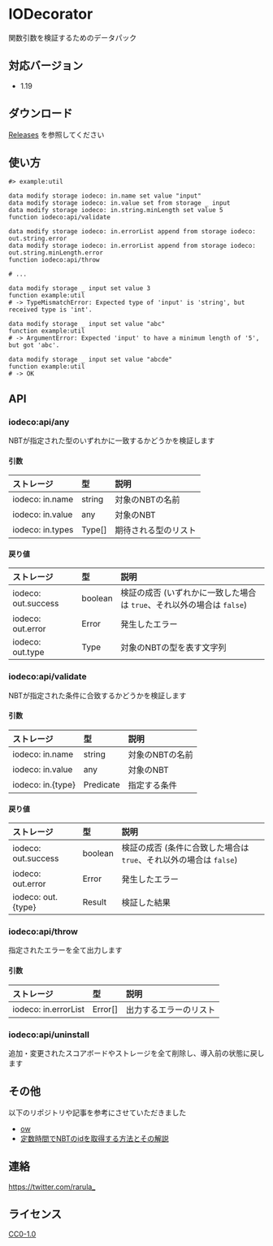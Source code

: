 # IODecorator
関数引数を検証するためのデータパック

## 対応バージョン
- 1.19

## ダウンロード
[Releases](https://github.com/rarula/IODecorator/releases) を参照してください

## 使い方
```mcfunction
#> example:util

data modify storage iodeco: in.name set value "input"
data modify storage iodeco: in.value set from storage _ input
data modify storage iodeco: in.string.minLength set value 5
function iodeco:api/validate

data modify storage iodeco: in.errorList append from storage iodeco: out.string.error
data modify storage iodeco: in.errorList append from storage iodeco: out.string.minLength.error
function iodeco:api/throw

# ...
```
```mcfunction
data modify storage _ input set value 3
function example:util
# -> TypeMismatchError: Expected type of 'input' is 'string', but received type is 'int'.

data modify storage _ input set value "abc"
function example:util
# -> ArgumentError: Expected 'input' to have a minimum length of '5', but got 'abc'.

data modify storage _ input set value "abcde"
function example:util
# -> OK
```

## API

### iodeco:api/any
NBTが指定された型のいずれかに一致するかどうかを検証します

#### 引数
| ストレージ | 型 | 説明 |
| :- | :- | :- |
| iodeco: in.name | string | 対象のNBTの名前 |
| iodeco: in.value | any | 対象のNBT |
| iodeco: in.types | Type[] | 期待される型のリスト |

#### 戻り値
| ストレージ | 型 | 説明 |
| :- | :- | :- |
| iodeco: out.success | boolean | 検証の成否 (いずれかに一致した場合は `true`、それ以外の場合は `false`) |
| iodeco: out.error | Error | 発生したエラー |
| iodeco: out.type | Type | 対象のNBTの型を表す文字列 |

### iodeco:api/validate
NBTが指定された条件に合致するかどうかを検証します

#### 引数
| ストレージ | 型 | 説明 |
| :- | :- | :- |
| iodeco: in.name | string | 対象のNBTの名前 |
| iodeco: in.value | any | 対象のNBT |
| iodeco: in.{type} | Predicate | 指定する条件 |

#### 戻り値
| ストレージ | 型 | 説明 |
| :- | :- | :- |
| iodeco: out.success | boolean | 検証の成否 (条件に合致した場合は `true`、それ以外の場合は `false`) |
| iodeco: out.error | Error | 発生したエラー |
| iodeco: out.{type} | Result | 検証した結果 |

### iodeco:api/throw
指定されたエラーを全て出力します

#### 引数
| ストレージ | 型 | 説明 |
| :- | :- | :- |
| iodeco: in.errorList | Error[] | 出力するエラーのリスト |

### iodeco:api/uninstall
追加・変更されたスコアボードやストレージを全て削除し、導入前の状態に戻します

## その他
以下のリポジトリや記事を参考にさせていただきました
- [ow](https://github.com/sindresorhus/ow)
- [定数時間でNBTのidを取得する方法とその解説](https://gist.github.com/intsuc/a798ed9c10b495d2beaf60db327fb4dd)

## 連絡
<https://twitter.com/rarula_>

## ライセンス
[CC0-1.0](LICENSE)
